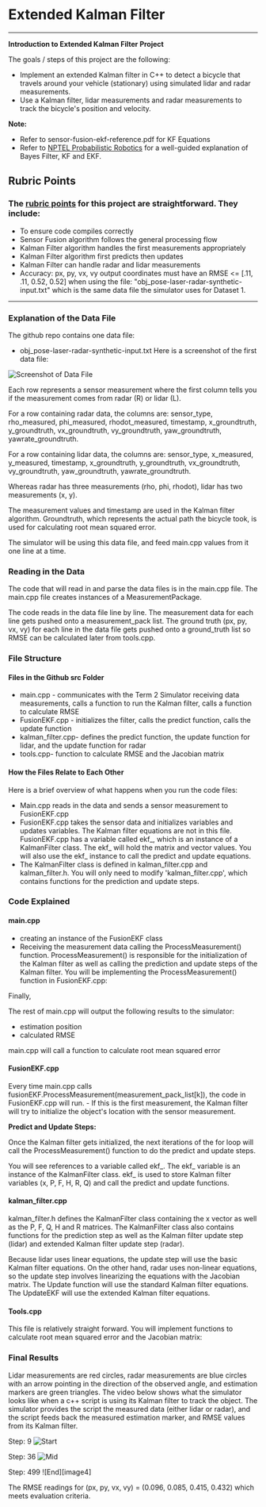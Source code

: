 # **Extended Kalman Filter** 

---

**Introduction to Extended Kalman Filter Project**

The goals / steps of this project are the following:
* Implement an extended Kalman filter in C++ to detect a bicycle that travels around your vehicle (stationary) using simulated lidar and radar measurements. 
* Use a Kalman filter, lidar measurements and radar measurements to track the bicycle's position and velocity.

**Note:** 

* Refer to sensor-fusion-ekf-reference.pdf for KF Equations
* Refer to [NPTEL Probabilistic Robotics](https://www.youtube.com/watch?v=j7BVHy231B0&list=PLyqSpQzTE6M_XM9cvjLLO_Azt1FkgPhpH&index=29) for a well-guided
explanation of Bayes Filter, KF and EKF.


[//]: # (Image References)

[image1]: /writeup_images/data.png 
[image2]: /writeup_images/9.png 
[image3]: /writeup_images/36.png 
[image3]: /writeup_images/499.png 


## Rubric Points
### The [rubric points](https://review.udacity.com/#!/rubrics/748/view) for this project are straightforward. They include:
* To ensure code compiles correctly
* Sensor Fusion algorithm follows the general processing flow
* Kalman Filter algorithm handles the first measurements appropriately
* Kalman Filter algorithm first predicts then updates
* Kalman Filter can handle radar and lidar measurements
* Accuracy: px, py, vx, vy output coordinates must have an RMSE <= [.11, .11, 0.52, 0.52] when using the file: "obj_pose-laser-radar-synthetic-input.txt" which is the same data file the simulator uses for Dataset 1. 

---

### Explanation of the Data File

The github repo contains one data file:

* obj_pose-laser-radar-synthetic-input.txt
Here is a screenshot of the first data file:

![Screenshot of Data File][image1]

Each row represents a sensor measurement where the first column tells you if the measurement comes from radar (R) or lidar (L).

For a row containing radar data, the columns are: sensor_type, rho_measured, phi_measured, rhodot_measured, timestamp, x_groundtruth, y_groundtruth, vx_groundtruth, vy_groundtruth, yaw_groundtruth, yawrate_groundtruth.

For a row containing lidar data, the columns are: sensor_type, x_measured, y_measured, timestamp, x_groundtruth, y_groundtruth, vx_groundtruth, vy_groundtruth, yaw_groundtruth, yawrate_groundtruth.

Whereas radar has three measurements (rho, phi, rhodot), lidar has two measurements (x, y).

The measurement values and timestamp are used in the Kalman filter algorithm. Groundtruth, which represents the actual path the bicycle took, is used for calculating root mean squared error.

The simulator will be using this data file, and feed main.cpp values from it one line at a time.

### Reading in the Data

The code that will read in and parse the data files is in the main.cpp file. The main.cpp file creates instances of a MeasurementPackage.

The code reads in the data file line by line. The measurement data for each line gets pushed onto a measurement_pack list. The ground truth (px, py, vx, vy) for each line in the data file gets pushed onto a ground_truth list so RMSE can be calculated later from tools.cpp.

### File Structure

#### Files in the Github src Folder
* main.cpp - communicates with the Term 2 Simulator receiving data measurements, calls a function to run the Kalman filter, calls a function to calculate RMSE
* FusionEKF.cpp - initializes the filter, calls the predict function, calls the update function
* kalman_filter.cpp- defines the predict function, the update function for lidar, and the update function for radar
* tools.cpp- function to calculate RMSE and the Jacobian matrix

#### How the Files Relate to Each Other

Here is a brief overview of what happens when you run the code files:

* Main.cpp reads in the data and sends a sensor measurement to FusionEKF.cpp
* FusionEKF.cpp takes the sensor data and initializes variables and updates variables. The Kalman filter equations are not in this file. FusionEKF.cpp has a   variable called ekf_, which is an instance of a KalmanFilter class. The ekf_ will hold the matrix and vector values. You will also use the ekf_ instance to call the predict and update equations.
* The KalmanFilter class is defined in kalman_filter.cpp and kalman_filter.h. You will only need to modify 'kalman_filter.cpp', which contains functions for the prediction and update steps.


### Code Explained

#### main.cpp

* creating an instance of the FusionEKF class
* Receiving the measurement data calling the ProcessMeasurement() function. ProcessMeasurement() is responsible for the initialization of the Kalman filter as well as calling the prediction and update steps of the Kalman filter. You will be implementing the ProcessMeasurement() function in FusionEKF.cpp:

Finally,

The rest of main.cpp will output the following results to the simulator:

* estimation position
* calculated RMSE

main.cpp will call a function to calculate root mean squared error

#### FusionEKF.cpp

Every time main.cpp calls fusionEKF.ProcessMeasurement(measurement_pack_list[k]), the code in FusionEKF.cpp will run. - If this is the first measurement, the Kalman filter will try to initialize the object's location with the sensor measurement.

**Predict and Update Steps:**

Once the Kalman filter gets initialized, the next iterations of the for loop will call the ProcessMeasurement() function to do the predict and update steps.

You will see references to a variable called ekf_. The ekf_ variable is an instance of the KalmanFilter class. ekf_ is used to store Kalman filter variables (x, P, F, H, R, Q) and call the predict and update functions.

#### kalman_filter.cpp

kalman_filter.h defines the KalmanFilter class containing the x vector as well as the P, F, Q, H and R matrices. The KalmanFilter class also contains functions for the prediction step as well as the Kalman filter update step (lidar) and extended Kalman filter update step (radar).

Because lidar uses linear equations, the update step will use the basic Kalman filter equations. On the other hand, radar uses non-linear equations, so the update step involves linearizing the equations with the Jacobian matrix. The Update function will use the standard Kalman filter equations. The UpdateEKF will use the extended Kalman filter equations.

#### Tools.cpp

This file is relatively straight forward. You will implement functions to calculate root mean squared error and the Jacobian matrix:

### Final Results

Lidar measurements are red circles, radar measurements are blue circles with an arrow pointing in the direction of the observed angle, and estimation markers are green triangles. The video below shows what the simulator looks like when a c++ script is using its Kalman filter to track the object. The simulator provides the script the measured data (either lidar or radar), and the script feeds back the measured estimation marker, and RMSE values from its Kalman filter.

Step: 9
![Start][image2]

Step: 36
![Mid][image3]

Step: 499
![End][image4]

The RMSE readings for (px, py, vx, vy) = (0.096, 0.085, 0.415, 0.432) which meets evaluation criteria.
